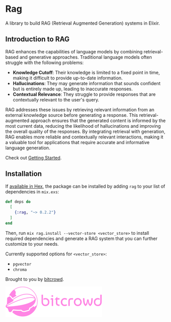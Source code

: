 # Rag

<!-- README START -->

A library to build RAG (Retrieval Augmented Generation) systems in Elixir.

## Introduction to RAG

RAG enhances the capabilities of language models by combining retrieval-based and generative approaches.
Traditional language models often struggle with the following problems:

- **Knowledge Cutoff**: Their knowledge is limited to a fixed point in time, making it difficult to provide up-to-date information.
- **Hallucinations**: They may generate information that sounds confident but is entirely made up, leading to inaccurate responses.
- **Contextual Relevance**: They struggle to provide responses that are contextually relevant to the user's query.

RAG addresses these issues by retrieving relevant information from an external knowledge source before generating a response.
This retrieval-augmented approach ensures that the generated content is informed by the most current data, reducing the likelihood of hallucinations and improving the overall quality of the responses.
By integrating retrieval with generation, RAG enables more reliable and contextually relevant interactions, making it a valuable tool for applications that require accurate and informative language generation.

Check out [Getting Started](/notebooks/getting_started.livemd).

## Installation

If [available in Hex](https://hex.pm/docs/publish), the package can be installed
by adding `rag` to your list of dependencies in `mix.exs`:

```elixir
def deps do
  [
    {:rag, "~> 0.2.2"}
  ]
end
```

Then, run `mix rag.install --vector-store <vector_store>` to install required dependencies and generate a RAG system that you can further customize to your needs.

Currently supported options for `<vector_store>`:
- `pgvector`
- `chroma`

Brought to you by [bitcrowd](https://bitcrowd.net/en).

![bitcrowd logo](https://github.com/bitcrowd/rag/blob/main/.github/images/bitcrowd_logo.png?raw=true "bitcrowd logo")


<!-- README END -->
